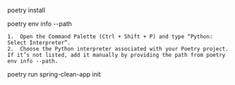 poetry install

poetry env info --path

	1.	Open the Command Palette (Ctrl + Shift + P) and type “Python: Select Interpreter”.
	2.	Choose the Python interpreter associated with your Poetry project. If it’s not listed, add it manually by providing the path from poetry env info --path.


poetry run spring-clean-app init